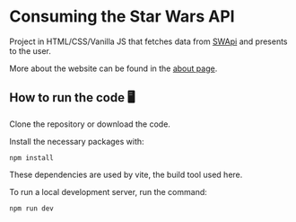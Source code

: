 # Consuming the Star Wars API

Project in HTML/CSS/Vanilla JS that fetches data from [SWApi](https://swapi.dev/) and presents to the user.

More about the website can be found in the [about page](./about.html).

## How to run the code 🖥️

Clone the repository or download the code.

Install the necessary packages with:

```
npm install
```

These dependencies are used by vite, the build tool used here.

To run a local development server, run the command:

```
npm run dev
```
